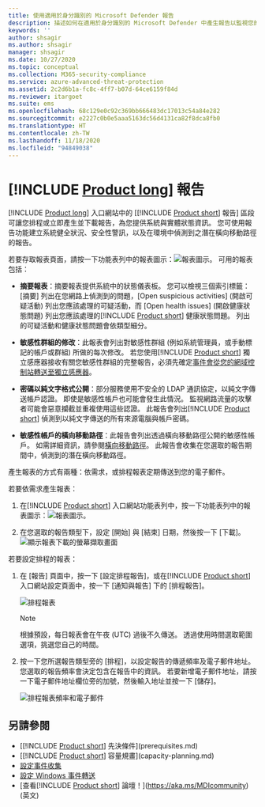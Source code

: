 ```yaml
---
title: 使用適用於身分識別的 Microsoft Defender 報告
description: 描述如何在適用於身分識別的 Microsoft Defender 中產生報告以監視您的網路。
keywords: ''
author: shsagir
ms.author: shsagir
manager: shsagir
ms.date: 10/27/2020
ms.topic: conceptual
ms.collection: M365-security-compliance
ms.service: azure-advanced-threat-protection
ms.assetid: 2c2d6b1a-fc8c-4ff7-b07d-64ce6159f84d
ms.reviewer: itargoet
ms.suite: ems
ms.openlocfilehash: 68c129e0c92c369bb666483dc17013c54a84e282
ms.sourcegitcommit: e2227c0b0e5aaa5163dc56d4131ca82f8dca8fb0
ms.translationtype: HT
ms.contentlocale: zh-TW
ms.lasthandoff: 11/18/2020
ms.locfileid: "94849038"
---
```

# <a name="product-long-reports"></a>[!INCLUDE [Product long](includes/product-long.md)] 報告

[!INCLUDE [Product long](includes/product-long.md)] 入口網站中的 [[!INCLUDE [Product short](includes/product-short.md)] 報告] 區段可讓您排程或立即產生並下載報告，為您提供系統與實體狀態資訊。 您可使用報告功能建立系統健全狀況、安全性警訊，以及在環境中偵測到之潛在橫向移動路徑的報告。

若要存取報表頁面，請按一下功能表列中的報表圖示：![報表圖示](media/report-icon.png)。
可用的報表包括：

- **摘要報表**：摘要報表提供系統中的狀態儀表板。 您可以檢視三個索引標籤：[摘要] 列出在您網路上偵測到的問題，[Open suspicious activities] \(開啟可疑活動\) 列出您應該處理的可疑活動，而 [Open health issues] \(開啟健康狀態問題\) 列出您應該處理的[!INCLUDE [Product short](includes/product-short.md)] 健康狀態問題。 列出的可疑活動和健康狀態問題會依類型細分。

- **敏感性群組的修改**：此報表會列出對敏感性群組 (例如系統管理員，或手動標記的帳戶或群組) 所做的每次修改。 若您使用[!INCLUDE [Product short](includes/product-short.md)] 獨立感應器接收有關您敏感性群組的完整報告，必須先確定[事件會從您的網域控制站轉送至獨立感應器](configure-event-forwarding.md)。

- **密碼以純文字格式公開**：部分服務使用不安全的 LDAP 通訊協定，以純文字傳送帳戶認證。 即使是敏感性帳戶也可能會發生此情況。 監視網路流量的攻擊者可能會惡意攔截並重複使用這些認證。 此報告會列出[!INCLUDE [Product short](includes/product-short.md)] 偵測到以純文字傳送的所有來源電腦與帳戶密碼。

- **敏感性帳戶的橫向移動路徑**：此報告會列出透過橫向移動路徑公開的敏感性帳戶。 如需詳細資訊，請參閱[橫向移動路徑](use-case-lateral-movement-path.md)。 此報告會收集在您選取的報告期間中，偵測到的潛在橫向移動路徑。

產生報表的方式有兩種：依需求，或排程報表定期傳送到您的電子郵件。

若要依需求產生報表：

1. 在[!INCLUDE [Product short](includes/product-short.md)] 入口網站功能表列中，按一下功能表列中的報表圖示：![報表圖示](media/report-icon.png)。

1. 在您選取的報告類型下，設定 [開始] 與 [結束] 日期，然後按一下 [下載]。
 ![顯示報表下載的螢幕擷取畫面](media/reports.png)

若要設定排程的報表：

1. 在 [報告] 頁面中，按一下 [設定排程報告]，或在[!INCLUDE [Product short](includes/product-short.md)] 入口網站設定頁面中，按一下 [通知與報告] 下的 [排程報告]。

    ![排程報表](media/sched-reports.png)

    > [!NOTE]
    > 根據預設，每日報表會在午夜 (UTC) 過後不久傳送。 透過使用時間選取範圍選項，挑選您自己的時間。

1. 按一下您所選報告類型旁的 [排程]，以設定報告的傳遞頻率及電子郵件地址。 您選取的報告頻率會決定包含在報告中的資訊。 若要新增電子郵件地址，請按一下電子郵件地址欄位旁的加號，然後輸入地址並按一下 [儲存]。

    ![排程報表頻率和電子郵件](media/sched-report1.png)

## <a name="see-also"></a>另請參閱

- [[!INCLUDE [Product short](includes/product-short.md)] 先決條件](prerequisites.md)
- [[!INCLUDE [Product short](includes/product-short.md)] 容量規畫](capacity-planning.md)
- [設定事件收集](configure-event-collection.md)
- [設定 Windows 事件轉送](configure-event-forwarding.md)
- [查看[!INCLUDE [Product short](includes/product-short.md)] 論壇！](https://aka.ms/MDIcommunity)\(英文\)
